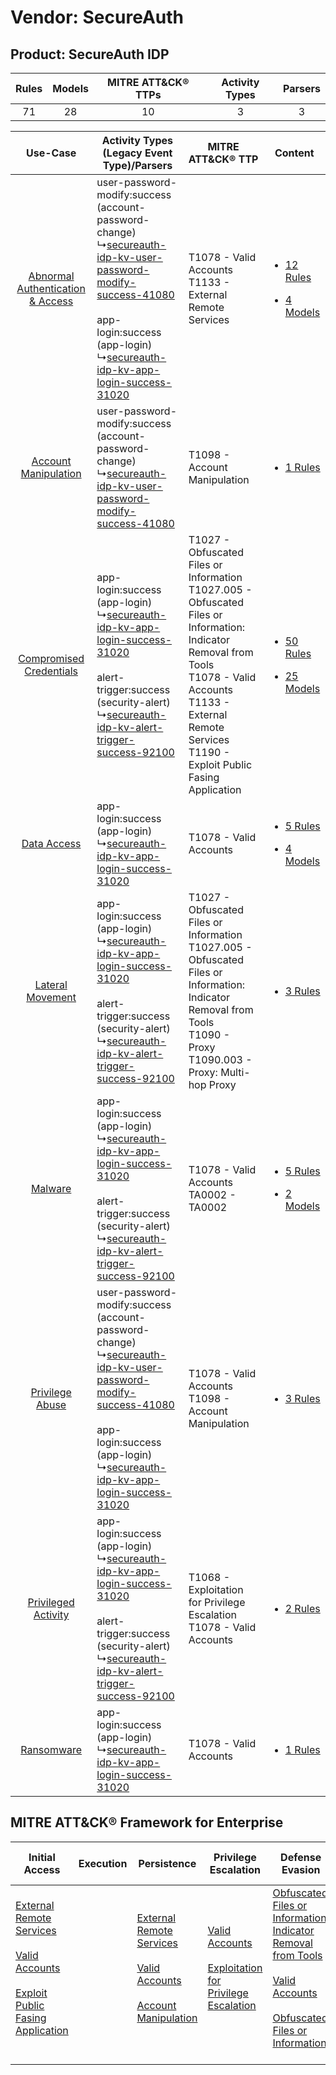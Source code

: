Vendor: SecureAuth
==================
Product: SecureAuth IDP
-----------------------
| Rules | Models | MITRE ATT&CK® TTPs | Activity Types | Parsers |
|:-----:|:------:|:------------------:|:--------------:|:-------:|
|  71   |   28   |         10         |       3        |    3    |

|    Use-Case    | Activity Types (Legacy Event Type)/Parsers    | MITRE ATT&CK® TTP    | Content    |
|:----:| ---- | ---- | ---- |
| [Abnormal Authentication & Access](../../../UseCases/uc_abnormal_authentication_&_access.md) |  user-password-modify:success (account-password-change)<br> ↳[secureauth-idp-kv-user-password-modify-success-41080](Ps/pC_secureauthidpkvuserpasswordmodifysuccess41080.md)<br><br> app-login:success (app-login)<br> ↳[secureauth-idp-kv-app-login-success-31020](Ps/pC_secureauthidpkvapploginsuccess31020.md)<br> | T1078 - Valid Accounts<br>T1133 - External Remote Services<br>    | [<ul><li>12 Rules</li></ul><ul><li>4 Models</li></ul>](RM/r_m_secureauth_secureauth_idp_Abnormal_Authentication_&_Access.md) |
|    [Account Manipulation](../../../UseCases/uc_account_manipulation.md)    |  user-password-modify:success (account-password-change)<br> ↳[secureauth-idp-kv-user-password-modify-success-41080](Ps/pC_secureauthidpkvuserpasswordmodifysuccess41080.md)<br>    | T1098 - Account Manipulation<br>    | [<ul><li>1 Rules</li></ul>](RM/r_m_secureauth_secureauth_idp_Account_Manipulation.md)    |
|          [Compromised Credentials](../../../UseCases/uc_compromised_credentials.md)          |  app-login:success (app-login)<br> ↳[secureauth-idp-kv-app-login-success-31020](Ps/pC_secureauthidpkvapploginsuccess31020.md)<br><br> alert-trigger:success (security-alert)<br> ↳[secureauth-idp-kv-alert-trigger-success-92100](Ps/pC_secureauthidpkvalerttriggersuccess92100.md)<br>    | T1027 - Obfuscated Files or Information<br>T1027.005 - Obfuscated Files or Information: Indicator Removal from Tools<br>T1078 - Valid Accounts<br>T1133 - External Remote Services<br>T1190 - Exploit Public Fasing Application<br> | [<ul><li>50 Rules</li></ul><ul><li>25 Models</li></ul>](RM/r_m_secureauth_secureauth_idp_Compromised_Credentials.md)         |
|    [Data Access](../../../UseCases/uc_data_access.md)    |  app-login:success (app-login)<br> ↳[secureauth-idp-kv-app-login-success-31020](Ps/pC_secureauthidpkvapploginsuccess31020.md)<br>    | T1078 - Valid Accounts<br>    | [<ul><li>5 Rules</li></ul><ul><li>4 Models</li></ul>](RM/r_m_secureauth_secureauth_idp_Data_Access.md)    |
|    [Lateral Movement](../../../UseCases/uc_lateral_movement.md)    |  app-login:success (app-login)<br> ↳[secureauth-idp-kv-app-login-success-31020](Ps/pC_secureauthidpkvapploginsuccess31020.md)<br><br> alert-trigger:success (security-alert)<br> ↳[secureauth-idp-kv-alert-trigger-success-92100](Ps/pC_secureauthidpkvalerttriggersuccess92100.md)<br>    | T1027 - Obfuscated Files or Information<br>T1027.005 - Obfuscated Files or Information: Indicator Removal from Tools<br>T1090 - Proxy<br>T1090.003 - Proxy: Multi-hop Proxy<br>    | [<ul><li>3 Rules</li></ul>](RM/r_m_secureauth_secureauth_idp_Lateral_Movement.md)    |
|    [Malware](../../../UseCases/uc_malware.md)    |  app-login:success (app-login)<br> ↳[secureauth-idp-kv-app-login-success-31020](Ps/pC_secureauthidpkvapploginsuccess31020.md)<br><br> alert-trigger:success (security-alert)<br> ↳[secureauth-idp-kv-alert-trigger-success-92100](Ps/pC_secureauthidpkvalerttriggersuccess92100.md)<br>    | T1078 - Valid Accounts<br>TA0002 - TA0002<br>    | [<ul><li>5 Rules</li></ul><ul><li>2 Models</li></ul>](RM/r_m_secureauth_secureauth_idp_Malware.md)    |
|    [Privilege Abuse](../../../UseCases/uc_privilege_abuse.md)    |  user-password-modify:success (account-password-change)<br> ↳[secureauth-idp-kv-user-password-modify-success-41080](Ps/pC_secureauthidpkvuserpasswordmodifysuccess41080.md)<br><br> app-login:success (app-login)<br> ↳[secureauth-idp-kv-app-login-success-31020](Ps/pC_secureauthidpkvapploginsuccess31020.md)<br> | T1078 - Valid Accounts<br>T1098 - Account Manipulation<br>    | [<ul><li>3 Rules</li></ul>](RM/r_m_secureauth_secureauth_idp_Privilege_Abuse.md)    |
|    [Privileged Activity](../../../UseCases/uc_privileged_activity.md)    |  app-login:success (app-login)<br> ↳[secureauth-idp-kv-app-login-success-31020](Ps/pC_secureauthidpkvapploginsuccess31020.md)<br><br> alert-trigger:success (security-alert)<br> ↳[secureauth-idp-kv-alert-trigger-success-92100](Ps/pC_secureauthidpkvalerttriggersuccess92100.md)<br>    | T1068 - Exploitation for Privilege Escalation<br>T1078 - Valid Accounts<br>    | [<ul><li>2 Rules</li></ul>](RM/r_m_secureauth_secureauth_idp_Privileged_Activity.md)    |
|    [Ransomware](../../../UseCases/uc_ransomware.md)    |  app-login:success (app-login)<br> ↳[secureauth-idp-kv-app-login-success-31020](Ps/pC_secureauthidpkvapploginsuccess31020.md)<br>    | T1078 - Valid Accounts<br>    | [<ul><li>1 Rules</li></ul>](RM/r_m_secureauth_secureauth_idp_Ransomware.md)    |

MITRE ATT&CK® Framework for Enterprise
--------------------------------------
| Initial Access                                                                                                                                                                                                                         | Execution | Persistence                                                                                                                                                                                                               | Privilege Escalation                                                                                                                                          | Defense Evasion                                                                                                                                                                                                                                                               | Credential Access | Discovery | Lateral Movement | Collection | Command and Control                                                                                                                       | Exfiltration | Impact |
| -------------------------------------------------------------------------------------------------------------------------------------------------------------------------------------------------------------------------------------- | --------- | ------------------------------------------------------------------------------------------------------------------------------------------------------------------------------------------------------------------------- | ------------------------------------------------------------------------------------------------------------------------------------------------------------- | ----------------------------------------------------------------------------------------------------------------------------------------------------------------------------------------------------------------------------------------------------------------------------- | ----------------- | --------- | ---------------- | ---------- | ----------------------------------------------------------------------------------------------------------------------------------------- | ------------ | ------ |
| [External Remote Services](https://attack.mitre.org/techniques/T1133)<br><br>[Valid Accounts](https://attack.mitre.org/techniques/T1078)<br><br>[Exploit Public Fasing Application](https://attack.mitre.org/techniques/T1190)<br><br> |           | [External Remote Services](https://attack.mitre.org/techniques/T1133)<br><br>[Valid Accounts](https://attack.mitre.org/techniques/T1078)<br><br>[Account Manipulation](https://attack.mitre.org/techniques/T1098)<br><br> | [Valid Accounts](https://attack.mitre.org/techniques/T1078)<br><br>[Exploitation for Privilege Escalation](https://attack.mitre.org/techniques/T1068)<br><br> | [Obfuscated Files or Information: Indicator Removal from Tools](https://attack.mitre.org/techniques/T1027/005)<br><br>[Valid Accounts](https://attack.mitre.org/techniques/T1078)<br><br>[Obfuscated Files or Information](https://attack.mitre.org/techniques/T1027)<br><br> |                   |           |                  |            | [Proxy: Multi-hop Proxy](https://attack.mitre.org/techniques/T1090/003)<br><br>[Proxy](https://attack.mitre.org/techniques/T1090)<br><br> |              |        |